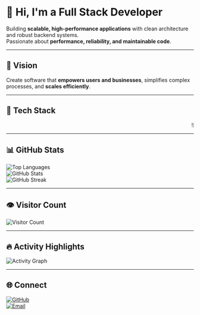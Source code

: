 # 👋 Hi, I'm a Full Stack Developer

Building **scalable, high-performance applications** with clean architecture and robust backend systems.  
Passionate about **performance, reliability, and maintainable code**.  

---

## 🌟 Vision
Create software that **empowers users and businesses**, simplifies complex processes, and **scales efficiently**.

---

## 🚀 Tech Stack

<marquee behavior="scroll" direction="left" scrollamount="8">
![JavaScript](https://img.shields.io/badge/-JavaScript-F7DF1E?style=for-the-badge&logo=javascript&logoColor=black)
![TypeScript](https://img.shields.io/badge/-TypeScript-3178C6?style=for-the-badge&logo=typescript&logoColor=white)
![Node.js](https://img.shields.io/badge/-Node.js-339933?style=for-the-badge&logo=node.js&logoColor=white)
![Ruby on Rails](https://img.shields.io/badge/-Ruby_on_Rails-CC0000?style=for-the-badge&logo=ruby-on-rails&logoColor=white)
![Python](https://img.shields.io/badge/-Python-3776AB?style=for-the-badge&logo=python&logoColor=white)
![Go](https://img.shields.io/badge/-Go-00ADD8?style=for-the-badge&logo=go&logoColor=white)
![C#](https://img.shields.io/badge/-C%23-239120?style=for-the-badge&logo=c-sharp&logoColor=white)
![Java](https://img.shields.io/badge/-Java-007396?style=for-the-badge&logo=java&logoColor=white)
![Rust](https://img.shields.io/badge/-Rust-000000?style=for-the-badge&logo=rust&logoColor=white)
![PHP](https://img.shields.io/badge/-PHP-777BB4?style=for-the-badge&logo=php&logoColor=white)
![Vue.js](https://img.shields.io/badge/-Vue.js-4FC08D?style=for-the-badge&logo=vue.js&logoColor=white)
![AngularJS](https://img.shields.io/badge/-AngularJS-DD0031?style=for-the-badge&logo=angular&logoColor=white)
![Laravel](https://img.shields.io/badge/-Laravel-FF2D20?style=for-the-badge&logo=laravel&logoColor=white)
![Shopify](https://img.shields.io/badge/-Shopify-96BF48?style=for-the-badge&logo=shopify&logoColor=white)
![WordPress](https://img.shields.io/badge/-WordPress-21759B?style=for-the-badge&logo=wordpress&logoColor=white)
![MySQL](https://img.shields.io/badge/-MySQL-4479A1?style=for-the-badge&logo=mysql&logoColor=white)
![PostgreSQL](https://img.shields.io/badge/-PostgreSQL-316192?style=for-the-badge&logo=postgresql&logoColor=white)
![MongoDB](https://img.shields.io/badge/-MongoDB-47A248?style=for-the-badge&logo=mongodb&logoColor=white)
![Redis](https://img.shields.io/badge/-Redis-DC382D?style=for-the-badge&logo=redis&logoColor=white)
![SQLite](https://img.shields.io/badge/-SQLite-003B57?style=for-the-badge&logo=sqlite&logoColor=white)
![Docker](https://img.shields.io/badge/-Docker-2496ED?style=for-the-badge&logo=docker&logoColor=white)
![Kubernetes](https://img.shields.io/badge/-Kubernetes-326CE5?style=for-the-badge&logo=kubernetes&logoColor=white)
![AWS](https://img.shields.io/badge/-AWS-232F3E?style=for-the-badge&logo=amazon-aws&logoColor=white)
![Azure](https://img.shields.io/badge/-Azure-0089D6?style=for-the-badge&logo=microsoft-azure&logoColor=white)
![CI/CD](https://img.shields.io/badge/-CI%2FCD-6E34B8?style=for-the-badge)
</marquee>

---

## 📊 GitHub Stats

![Top Languages](https://github-readme-stats.vercel.app/api/top-langs/?username=touridev&layout=compact&theme=radical)  
![GitHub Stats](https://github-readme-stats.vercel.app/api?username=touridev&show_icons=true&theme=radical)  
![GitHub Streak](https://github-readme-streak-stats.herokuapp.com/?user=touridev&theme=radical)

---

## 👁 Visitor Count
![Visitor Count](https://profile-counter.glitch.me/touridev/count.svg)

---

## 🔥 Activity Highlights

![Activity Graph](https://activity-graph.herokuapp.com/graph?username=touridev&theme=react-dark&hide_border=true)

---

## 🌐 Connect
[![GitHub](https://img.shields.io/badge/-GitHub-181717?style=for-the-badge&logo=github&logoColor=white)](https://github.com/touridev)  
[![Email](https://img.shields.io/badge/-Email-D14836?style=for-the-badge&logo=gmail&logoColor=white)](mailto:ftorjob@gmail.com)
